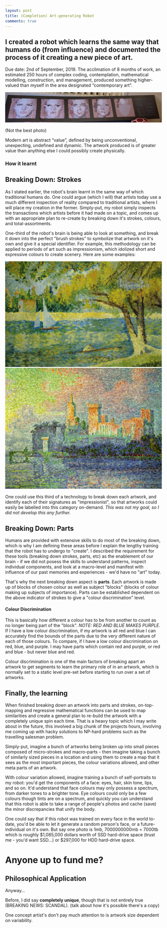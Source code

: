 ```yaml
---
layout: post
title: (Completion) Art-generating Robot
comments: true
---
```


## I created a robot which learns the same way that humans do (from influence) and documented the process of it creating a new piece of art.

Due date: 2nd of September, 2019. The acclimation of 8 months of work, an estimated 250 hours of complex coding, contemplation, mathematical modelling, construction, and management, produced something higher-valued than myself in the area designated “contemporary art”.

![Process displaying the art robot's ability to learn over time, with the last panel involving code](/images/art-robot-physical.jpg "Process displaying the art robot's ability to learn over time, with the last panel involving code")

(Not the best photo)

Modern art is abstract “value”, defined by being unconventional, unexpecting, undefined and dynamic. The artwork produced is of greater value than anything else I could possibly create physically.

### How it learnt

## Breaking Down: Strokes

As I stated earlier, the robot's brain learnt in the same way of which traditional humans do. One could argue (which I will) that artists today use a much different inspection of reality compared to traditional artists, where I will place my creation in the former. Simply-put, my robot simply inspects the transactions which artists before it had made on a topic, and comes up with an appropriate plan to re-create by breaking down it's strokes, colours, and total-assortments.

One-third of the robot's brain is being able to look at something, and break it down into the perfect "brush strokes" to symbolize that artwork on it's own and give it a special identifier. For example, this methodology can be applied to periods of art such as impressionism, which idolized short and expressive colours to create scenery. Here are some examples:

![Pachi Pinterest Artwork](/images/artworks/pachi.jpg "Pachi Pinterest Artwork")
![Signac Palais Avignon](/images/artworks/signac-palais-avignon.jpg "Signac Palais Avignon")

One could use this third of a technology to break down each artwork, and identify each of their signatures as "impressionist", so that artworks could easily be labelled into this category on-demand. *This was not my goal, so I did not develop this any further.*

## Breaking Down: Parts

Humans are provided with extensive skills to do most of the breaking down, which is why I am defining these areas before I explain the lengthy training that the robot has to undergo to "create". I described the requirement for these tools (breaking down strokes, parts, etc) as the enablement of our brain - if we did not posess the skills to understand patterns, inspect individual components, and look at a macro-level and manifest with influence of our past memories and experiences - we'd have no "art" today.

That's why the next breaking down aspect is **parts**. Each artwork is made up of blocks of chosen colour as well as subject "blocks" (blocks of colour making up subjects of importance). Parts can be established dependent on the above indicator of strokes to give a "colour discrimination" level.

#### Colour Discrimination

This is basically how different a colour has to be from another to count as no longer being part of the "block". *NOTE: RED AND BLUE MAKES PURPLE*. If I have a low colour discrimination, if my artwork is all red and blue I can accurately find the bounds of the parts due to the very different nature of each of those colours. To compare, if I have a low colour discrimination on red, blue, and purple. I may have parts which contain red and purple, or red and blue - but never blue and red.

Colour discrimination is one of the main factors of breaking apart an artwork to get segments to learn the primary role of in an artwork, which is normally set to a static level pre-set before starting to run over a set of artworks.

## Finally, the learning

When finished breaking down an artwork into parts and strokes, on-top-mapping and regressive mathematical functions can be used to map similarities and create a general plan to re-build the artwork with a completely unique spin each time. That is a heavy topic which I may write about in the future, this involved a big chunk of the projects hours, involving me coming up with hacky solutions to NP-hard problems such as the travelling salesman problem.

Simply-put, imagine a bunch of artworks being broken up into small pieces composed of micro-strokes and macro-parts - then imagine taking a bunch of similarly sized pieces in a location and using them to create a map that it sees as the most important pieces, the colour variations allowed, and other meta parts of an artwork.

With colour variation allowed, imagine training a bunch of self-portraits to my robot: you'd get the components of a face: eyes, hair, skin tone, lips, and so on. It'd understand that face colours may only possess a spectrum, from darker tones to a brighter tone. Eye colours could only be a few colours though tints are on a spectrum, and quickly you can understand that this robot is able to take a range of people's photos and cache (save) the minor discrepancies that unify the body.

One could say that if this robot was trained on every face in the world to-date, you'd be able to let it generate a random person's face, or a future-individual on it's own. But say one photo is 1mb, 7000000000mb = 7000tb which is roughly $1,085,000 dollars worth of SSD hard-drive space (trust me - you'd want SSD...) or $297,000 for HDD hard-drive space.

# Anyone up to fund me?

## Philosophical Application

Anyway...

Before, I did say **completely unique**, though that is not entirely true (BREAKING NEWS: SCANDAL). (talk about how it's possible there's a copy)

One concept artist's don't pay much attention to is artwork size dependent on variability.
